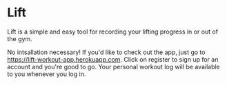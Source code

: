# Lift

Lift is a simple and easy tool for recording your lifting progress in or out of the gym.

No intsallation necessary! If you'd like to check out the app, just go to https://lift-workout-app.herokuapp.com. Click on register to sign up for an account and you're good to go. Your personal workout log will be available to you whenever you log in.
